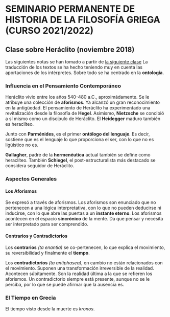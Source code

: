# SEMINARIO PERMANENTE DE HISTORIA DE LA FILOSOFÍA GRIEGA (CURSO 2021/2022) 

## Clase sobre Heráclito (noviembre 2018)

Las siguientes notas se han tomado a partir de [la siguiente clase](https://www.youtube.com/watch?v=vWUUOfyUlMA)
La traducción de los textos se ha hecho teniendo muy en cuenta las aportaciones de los intérpretes. Sobre todo se ha centrado en la **ontología**.

### Influencia en el Pensamiento Contemporáneo

Heráclito vivio entre los años 540-480 a.C., aproximádamente. Se le atribuye una colección de **aforismos**. Ya alcanzó un gran reconocimiento en la antigüedad. El pensamiento de Heráclito ha experimentado una revitalización desde la filosofía de **Hegel**. Asimismo, **Nietzsche** se concibió a sí mismo como un discípulo de Heráclito. El **Heidegger** maduro también es heraclíteo.

Junto con **Parménides**, es el primer **ontólogo del lenguaje**. Es decir, sostiene que es el lenguaje lo que proporciona el ser, con lo que no es ligüístico no es.

**Gallagher**, padre de la **hermenéutica** actual también se define como heraclíteo. También **Schiegel**, el post-estructuralista más destacado se considera seguidor de Heráclito.

### Aspectos Generales

#### Los Aforismos

Se expresó a través de aforismos. Los aforismos son enunciado que no pertenecen a una lógica interpretativa, con lo que no pueden deducirse ni inducirse, con lo que abre las puertas a un **instante eterno**. Los aforismos acontecen en el espacio **sincrónico** de la mente. Da que pensar y necesita ser interpretado para ser comprendido.

#### Contrarios y Contradictorios

Los **contrarios** *(ta enantia)* se co-pertenecen, lo que explica el movimiento, su reversibilidad y finalmente el **tiempo**. 

Los **contradictorios** *(ta antiphasea)*, en cambio no están relacionados con el movimiento. Suponen una transformación irreversible de la realidad. Acontecen súbitamente. Son la realidad última a la que se refieren los aforismos. Un contradictorio siempre está presente, aunque no se le perciba, por lo que se puede afirmar que la ausencia es.

### El Tiempo en Grecia

El tiempo visto desde la muerte es *kronos*.
